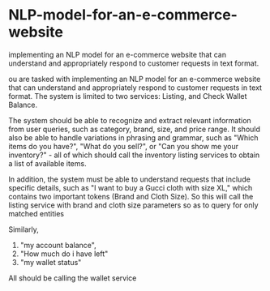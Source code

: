 # NLP-model-for-an-e-commerce-website
implementing an NLP model for an e-commerce website that can understand and appropriately respond to customer requests in text format.

ou are tasked with implementing an NLP model for an e-commerce website that can understand and appropriately respond to customer requests in text format. The system is limited to two services: Listing, and Check Wallet Balance.

The system should be able to recognize and extract relevant information from user queries, such as category, brand, size, and price range. It should also be able to handle variations in phrasing and grammar, such as "Which items do you have?", "What do you sell?", or "Can you show me your inventory?" - all of which should call the inventory listing services to obtain a list of available items.

In addition, the system must be able to understand requests that include specific details, such as "I want to buy a Gucci cloth with size XL," which contains two important tokens (Brand and Cloth Size). So this will call the listing service with brand and cloth size parameters so as to query for only matched entities

Similarly,
1.  "my account balance",
2.  "How much do i have left"
3.  "my wallet status"

All should be calling the wallet service

